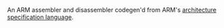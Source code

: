 An ARM assembler and disassembler codegen'd from ARM's [architecture specification language](https://developer.arm.com/Architectures/Architecture%20Specification%20Language).